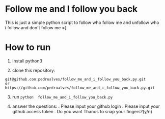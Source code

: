 # Follow me and I follow you back

This is just a simple python script to follow who follow me and unfollow who i follow and don't follow me =]

# How to run

1. install python3

2. clone this repository: 
```
git@github.com:pedrualves/follow_me_and_i_follow_you_back.py.git
or
https://github.com/pedrualves/follow_me_and_i_follow_you_back.py.git
```

3. run ```python  follow_me_and_i_follow_you_back.py```

4. answer the questions:
. Please input your github login
. Please input your github access token
. Do you want Thanos to snap your fingers?(y/n)
